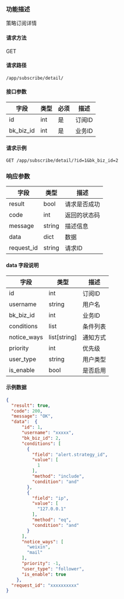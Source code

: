 ### 功能描述

策略订阅详情

#### 请求方法

GET

#### 请求路径

`/app/subscribe/detail/`

#### 接口参数

| 字段 | 类型 | 必须 | 描述   |
|----|----|----|------|
| id | int | 是  | 订阅ID |
| bk_biz_id  | int   | 是  | 业务ID   |

#### 请求示例

`GET /app/subscribe/detail/?id=1&bk_biz_id=2`

### 响应参数

| 字段       | 类型   | 描述         |
|----------|------|------------|
| result   | bool | 请求是否成功     |
| code     | int  | 返回的状态码     |
| message  | string | 描述信息       |
| data     | dict | 数据         |
| request_id | string | 请求ID       |

#### data 字段说明

| 字段         | 类型           | 描述     |
|------------|--------------|--------|
| id         | int          | 订阅ID   |
| username   | string       | 用户名    |
| bk_biz_id  | int          | 业务ID   |
| conditions | list         | 条件列表   |
| notice_ways| list[string] | 通知方式   |
| priority   | int          | 优先级    |
| user_type  | string       | 用户类型   |
| is_enable  | bool         | 是否启用   |

#### 示例数据

```json
{
  "result": true,
  "code": 200,
  "message": "OK",
  "data":  {
      "id": 1,
      "username": "xxxxx",
      "bk_biz_id": 2,
      "conditions": [
        {
          "field": "alert.strategy_id",
          "value": [
            1
          ],
          "method": "include",
          "condition": "and"
        },
        {
          "field": "ip",
          "value": [
            "127.0.0.1"
          ],
          "method": "eq",
          "condition": "and"
        }
      ],
      "notice_ways": [
        "weixin",
        "mail"
      ],
      "priority": -1,
      "user_type": "follower",
      "is_enable": true
    },
  "request_id": "xxxxxxxxxx"
}
```


